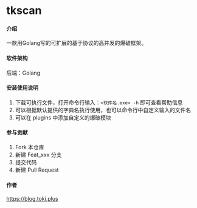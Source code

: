 # tkscan

#### 介绍
一款用Golang写的可扩展的基于协议的高并发的爆破框架。

#### 软件架构
后端：Golang

#### 安装使用说明

1. 下载可执行文件，打开命令行输入：`<软件名.exe> -h` 即可查看帮助信息
2. 可以根据默认提供的字典名执行使用，也可以命令行中自定义输入的文件名
3. 可以在 plugins 中添加自定义的爆破模块

#### 参与贡献

1.  Fork 本仓库
2.  新建 Feat_xxx 分支
3.  提交代码
4.  新建 Pull Request

#### 作者

https://blog.toki.plus
